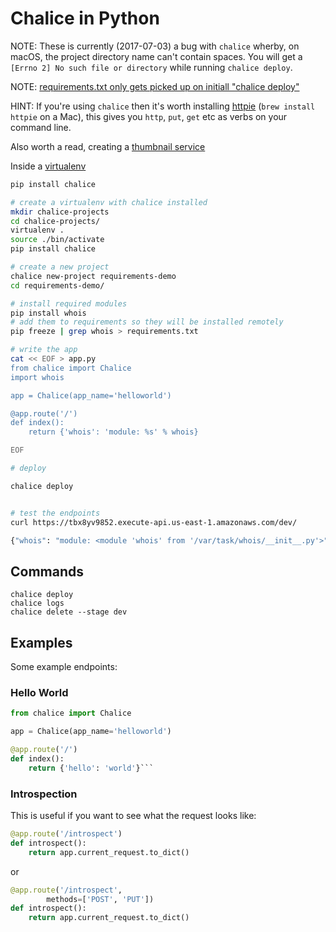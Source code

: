# Chalice in Python

NOTE: These is currently (2017-07-03)  a bug with `chalice` wherby, on macOS, the project directory name can't contain spaces. You will get a `[Errno 2] No such file or directory` while running `chalice deploy`.

NOTE: [requirements.txt only gets picked up on initiall "chalice deploy"](https://github.com/awslabs/chalice/issues/127)

HINT: If you're using `chalice` then it's worth installing [httpie](https://httpie.org/) (`brew install httpie` on a Mac), this gives you `http`, `put`, `get` etc as verbs on your command line.

Also worth a read, creating a [thumbnail service](https://www.mschweighauser.com/create-a-thumbnail-api-service/)

Inside a [virtualenv](./python.pip/md)

```bash
pip install chalice
```

```bash
# create a virtualenv with chalice installed
mkdir chalice-projects
cd chalice-projects/
virtualenv .
source ./bin/activate
pip install chalice

# create a new project
chalice new-project requirements-demo
cd requirements-demo/

# install required modules
pip install whois
# add them to requirements so they will be installed remotely
pip freeze | grep whois > requirements.txt

# write the app
cat << EOF > app.py
from chalice import Chalice
import whois

app = Chalice(app_name='helloworld')

@app.route('/')
def index():
    return {'whois': 'module: %s' % whois}

EOF

# deploy

chalice deploy


# test the endpoints
curl https://tbx8yv9852.execute-api.us-east-1.amazonaws.com/dev/

{"whois": "module: <module 'whois' from '/var/task/whois/__init__.py'>"}
```

## Commands

```
chalice deploy
chalice logs
chalice delete --stage dev
```

## Examples

Some example endpoints:

### Hello World

```python
from chalice import Chalice

app = Chalice(app_name='helloworld')

@app.route('/')
def index():
    return {'hello': 'world'}```
```

### Introspection

This is useful if you want to see what the request looks like:

```python
@app.route('/introspect')
def introspect():
    return app.current_request.to_dict()
```

or

```python
@app.route('/introspect',
        methods=['POST', 'PUT'])
def introspect():
    return app.current_request.to_dict()
```